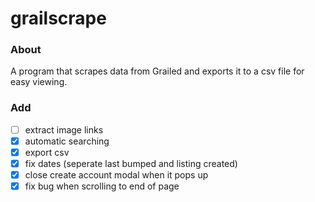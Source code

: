 # grailscrape

### About
A program that scrapes data from Grailed and exports it to a csv file for easy viewing.

### Add
- [ ] extract image links 
- [x] automatic searching
- [x] export csv
- [x] fix dates (seperate last bumped and listing created)
- [x] close create account modal when it pops up
- [x] fix bug when scrolling to end of page
